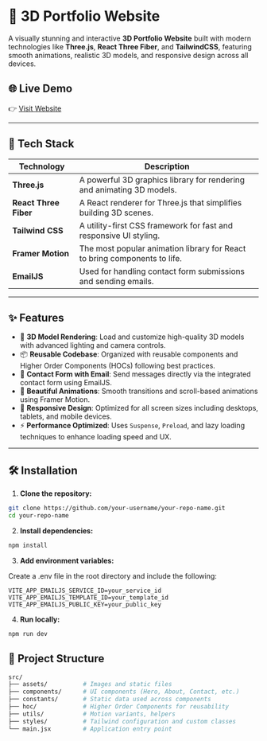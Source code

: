 # 🚀 3D Portfolio Website

A visually stunning and interactive **3D Portfolio Website** built with modern technologies like **Three.js**, **React Three Fiber**, and **TailwindCSS**, featuring smooth animations, realistic 3D models, and responsive design across all devices.

## 🌐 Live Demo

👉 [Visit Website](https://portfolio-website-gules-two.vercel.app/)

---

## 🔧 Tech Stack

| Technology          | Description                                                                 |
|---------------------|-----------------------------------------------------------------------------|
| **Three.js**        | A powerful 3D graphics library for rendering and animating 3D models.       |
| **React Three Fiber** | A React renderer for Three.js that simplifies building 3D scenes.          |
| **Tailwind CSS**    | A utility-first CSS framework for fast and responsive UI styling.           |
| **Framer Motion**   | The most popular animation library for React to bring components to life.   |
| **EmailJS**         | Used for handling contact form submissions and sending emails.              |

---

## ✨ Features

- 🌌 **3D Model Rendering**: Load and customize high-quality 3D models with advanced lighting and camera controls.
- 📦 **Reusable Codebase**: Organized with reusable components and Higher Order Components (HOCs) following best practices.
- 📧 **Contact Form with Email**: Send messages directly via the integrated contact form using EmailJS.
- 🎨 **Beautiful Animations**: Smooth transitions and scroll-based animations using Framer Motion.
- 📱 **Responsive Design**: Optimized for all screen sizes including desktops, tablets, and mobile devices.
- ⚡ **Performance Optimized**: Uses `Suspense`, `Preload`, and lazy loading techniques to enhance loading speed and UX.

---

## 🛠️ Installation

1. **Clone the repository:**

```bash
git clone https://github.com/your-username/your-repo-name.git
cd your-repo-name
```
2. **Install dependencies:**

```bash
npm install
```
3. **Add environment variables:**

Create a .env file in the root directory and include the following:

```env
VITE_APP_EMAILJS_SERVICE_ID=your_service_id
VITE_APP_EMAILJS_TEMPLATE_ID=your_template_id
VITE_APP_EMAILJS_PUBLIC_KEY=your_public_key
```
4. **Run locally:**

```bash
npm run dev
```
## 📂 Project Structure

```bash
src/
├── assets/          # Images and static files
├── components/      # UI components (Hero, About, Contact, etc.)
├── constants/       # Static data used across components
├── hoc/             # Higher Order Components for reusability
├── utils/           # Motion variants, helpers
├── styles/          # Tailwind configuration and custom classes
└── main.jsx         # Application entry point
```
